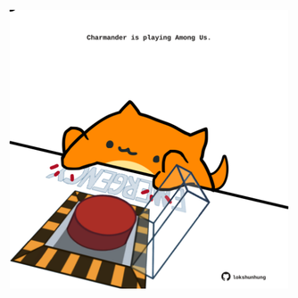 <!-- built at 28/05/2021, 09:27:12 UTC -->
<p align="center">
  <img width="500" height="500" src="./ReadmeImage.svg">
</p>
